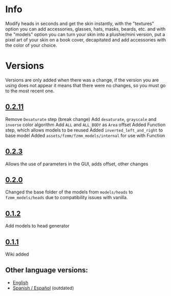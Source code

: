 # Info

Modify heads in seconds and get the skin instantly, with the "textures" option you can add accessories, glasses, hats, masks, beards, etc.
and with the "models" option you can turn your skin into a plushie/mini version, put a pixel art of your skin on a book cover, decapitated and add accessories with the color of your choice.


# Versions
Versions are only added when there was a change, if the version you are using does not appear it means that there were no changes, so you must go to the most recent one.

## [0.2.11](./0.2.11_head_generator.md)
Remove `Desaturate` step (break change)
Add `desaturate`, `grayscale` and `inverse` color algorithm
Add `ALL` and `ALL_BODY` as `Area` offset
Added Function step, which allows models to be reused
Added `inverted_left_and_right` to base model
Added `assets/fzmm/fzmm_models/internal` for use with Function

## [0.2.3](./0.2.3_head_generator.md)
Allows the use of parameters in the GUI, adds offset, other changes

## [0.2.0](./0.2.0_head_generator.md)
Changed the base folder of the models from `models/heads` to `fzmm_models/heads` due to compatibility issues with vanilla.

## [0.1.2](./0.1.2_head_generator.md)
Add models to head generator

## [0.1.1](./0.1.1_head_generator.md)
Wiki added


## Other language versions:

- [English](../../../en/wiki/head_generator)
- [Spanish / Español](../../../es/wiki/head_generator) (outdated)